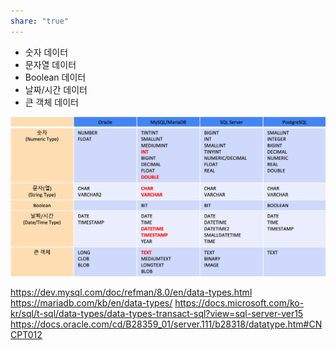 ```yaml
---
share: "true"
---
```


- 숫자 데이터
- 문자열 데이터
- Boolean 데이터
- 날짜/시간 데이터
- 큰 객체 데이터

![Pasted image 20231021154944.png](./imgs/Pasted%20image%2020231021154944.png)

https://dev.mysql.com/doc/refman/8.0/en/data-types.html  
https://mariadb.com/kb/en/data-types/
https://docs.microsoft.com/ko-kr/sql/t-sql/data-types/data-types-transact-sql?view=sql-server-ver15
https://docs.oracle.com/cd/B28359_01/server.111/b28318/datatype.htm#CNCPT012